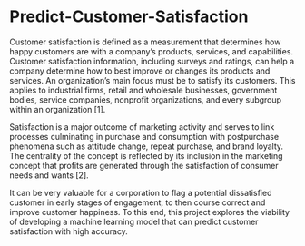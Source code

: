 # Predict-Customer-Satisfaction

Customer satisfaction is defined as a measurement that determines how happy customers are with a company’s products, services, and capabilities. Customer satisfaction information, including surveys and ratings, can help a company determine how to best improve or changes its products and services. An organization’s main focus must be to satisfy its customers. This applies to industrial firms, retail and wholesale businesses, government bodies, service companies, nonprofit organizations, and every subgroup within an organization [1].

Satisfaction is a major outcome of marketing activity and serves to link processes culminating in purchase and consumption with postpurchase phenomena such as attitude change, repeat purchase, and brand loyalty. The centrality of the concept is reflected by its inclusion in the marketing concept that profits are generated through the satisfaction of consumer needs and wants [2].

It can be very valuable for a corporation to flag a potential dissatisfied customer in early stages of engagement, to then course correct and improve customer happiness. To this end, this project explores the viability of developing a machine learning model that can predict customer satisfaction with high accuracy.
